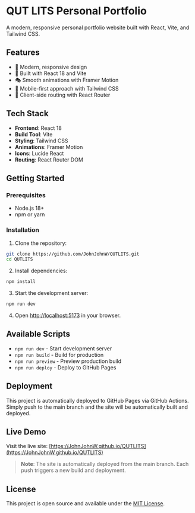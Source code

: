 # QUT LITS Personal Portfolio

A modern, responsive personal portfolio website built with React, Vite, and Tailwind CSS.

## Features

- 🎨 Modern, responsive design
- 🚀 Built with React 18 and Vite
- 🎭 Smooth animations with Framer Motion
- 📱 Mobile-first approach with Tailwind CSS
- 🧭 Client-side routing with React Router

## Tech Stack

- **Frontend**: React 18
- **Build Tool**: Vite
- **Styling**: Tailwind CSS
- **Animations**: Framer Motion
- **Icons**: Lucide React
- **Routing**: React Router DOM

## Getting Started

### Prerequisites

- Node.js 18+ 
- npm or yarn

### Installation

1. Clone the repository:
```bash
git clone https://github.com/JohnJohnW/QUTLITS.git
cd QUTLITS
```

2. Install dependencies:
```bash
npm install
```

3. Start the development server:
```bash
npm run dev
```

4. Open [http://localhost:5173](http://localhost:5173) in your browser.

## Available Scripts

- `npm run dev` - Start development server
- `npm run build` - Build for production
- `npm run preview` - Preview production build
- `npm run deploy` - Deploy to GitHub Pages

## Deployment

This project is automatically deployed to GitHub Pages via GitHub Actions. Simply push to the main branch and the site will be automatically built and deployed.

## Live Demo

Visit the live site: [https://JohnJohnW.github.io/QUTLITS](https://JohnJohnW.github.io/QUTLITS)

> **Note**: The site is automatically deployed from the main branch. Each push triggers a new build and deployment.

## License

This project is open source and available under the [MIT License](LICENSE).
